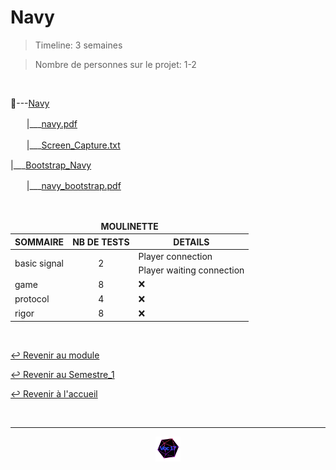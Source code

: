 # Navy

>Timeline: 3 semaines

>Nombre de personnes sur le projet: 1-2

<br>

📂---[Navy](https://github.com/Studio-17/Epitech-Subjects/tree/main/Semestre_1/B-PSU-101/Navy/Navy)

ㅤㅤ|___[navy.pdf](https://github.com/Studio-17/Epitech-Subjects/blob/main/Semestre_1/B-PSU-101/Navy/Navy/navy.pdf)

ㅤㅤ|___[Screen_Capture.txt](https://github.com/Studio-17/Epitech-Subjects/blob/main/Semestre_1/B-PSU-101/Navy/Navy/Screen_Capture.txt)

|___[Bootstrap_Navy](https://github.com/Studio-17/Epitech-Subjects/tree/main/Semestre_1/B-PSU-101/Navy/Bootstrap_Navy)

ㅤㅤ|___[navy_bootstrap.pdf](https://github.com/Studio-17/Epitech-Subjects/blob/main/Semestre_1/B-PSU-101/Navy/Bootstrap_Navy/navy_bootstrap.pdf)

<br>

<table align="center">
    <thead>
    <tr>
            <td colspan="3" align="center"><strong>MOULINETTE</strong></td>
    </tr>
        <tr>
            <th>SOMMAIRE</th>
            <th>NB DE TESTS</th>
            <th>DETAILS</th>
        </tr>
    </thead>
    <tbody>
        <tr>
            <td rowspan="2">basic signal</td>
            <td rowspan="2" style="text-align: center;">2</td>
            <td>Player connection</td>
        </tr>
        <tr>
            <td>Player waiting connection</td>
        </tr>
        <tr>
            <td rowspan="1">game</td>
            <td rowspan="1" style="text-align: center;">8</td>
            <td>❌</td>
        </tr>
        <tr>
            <td rowspan="1">protocol</td>
            <td rowspan="1" style="text-align: center;">4</td>
            <td>❌</td>
        </tr>
        <tr>
            <td rowspan="1">rigor</td>
            <td rowspan="1" style="text-align: center;">8</td>
            <td>❌</td>
        </tr>
    </tbody>
</table>

<br>

[↩️ Revenir au module](https://github.com/Studio-17/Epitech-Subjects/tree/main/Semestre_1/B-PSU-101)

[↩️ Revenir au Semestre_1](https://github.com/Studio-17/Epitech-Subjects/tree/main/Semestre_1)

[↩️ Revenir à l'accueil](https://github.com/Studio-17/Epitech-Subjects)

<br>

---

<div align="center">

<a href="https://github.com/Studio-17" target="_blank"><img src="../../../voc17.gif" width="40"></a>
